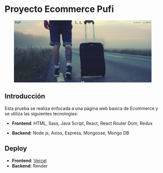 # Proyecto Ecommerce Pufi

<p align="center">
  <img height="200" src="./ecommerce.png" />
</p>

## Introducción

<p>Esta prueba se realiza enfocada a una página web basica de Ecommerce y se utiliza las siguientes tecnologias:

- **Frontend**: HTML, Sass, Java Script, React, React Router Dom, Redux

- **Backend**: Node js, Axios, Espress, Mongoose, Mongo DB


## Deploy

- **Frontend**: <a href=" https://itglobers-six.vercel.app/" target="_blank">Vercel</a>
- **Backend**: Render

